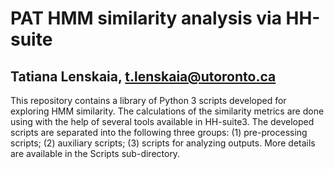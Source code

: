 # PAT HMM similarity analysis via HH-suite
## Tatiana Lenskaia, t.lenskaia@utoronto.ca

This repository contains a library of Python 3 scripts developed for exploring HMM similarity.
The calculations of the similarity metrics are done using with the help of several tools available in HH-suite3.
The developed scripts are separated into the following three groups: (1) pre-processing scripts; (2) auxiliary scripts; (3) scripts for analyzing outputs.
More details are available in the Scripts sub-directory.
